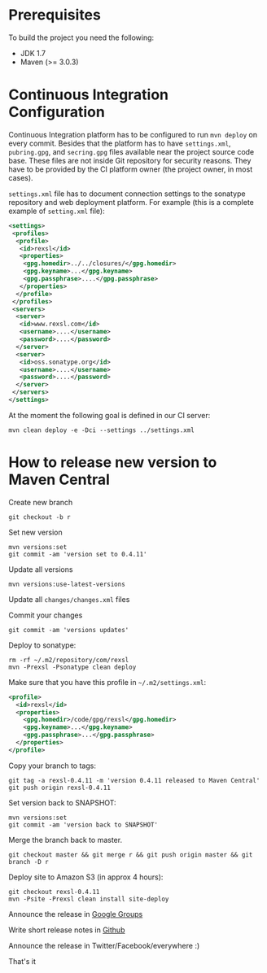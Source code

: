 # Prerequisites

To build the project you need the following:

 - JDK 1.7
 - Maven (>= 3.0.3)

# Continuous Integration Configuration

Continuous Integration platform has to be configured to run
`mvn deploy` on every commit. Besides that the platform has to
have `settings.xml`, `pubring.gpg`, and `secring.gpg` files available
near the project source code base. These files are not inside Git
repository for security reasons. They have to be provided by the CI
platform owner (the project owner, in most cases).

`settings.xml` file has to document connection
settings to the sonatype repository
and web deployment platform. For example (this is a complete example
of `setting.xml` file):

```xml
<settings>
 <profiles>
  <profile>
   <id>rexsl</id>
   <properties>
    <gpg.homedir>../../closures/</gpg.homedir>
    <gpg.keyname>...</gpg.keyname>
    <gpg.passphrase>....</gpg.passphrase>
   </properties>
  </profile>
 </profiles>
 <servers>
  <server>
   <id>www.rexsl.com</id>
   <username>....</username>
   <password>....</password>
  </server>
  <server>
   <id>oss.sonatype.org</id>
   <username>....</username>
   <password>....</password>
  </server>
 </servers>
</settings>
```

At the moment the following goal is defined in our CI server:

```
mvn clean deploy -e -Dci --settings ../settings.xml
```

# How to release new version to Maven Central

Create new branch

```
git checkout -b r
```

Set new version

```
mvn versions:set
git commit -am 'version set to 0.4.11'
```

Update all versions

```
mvn versions:use-latest-versions
```

Update all `changes/changes.xml` files

Commit your changes

```
git commit -am 'versions updates'
```

Deploy to sonatype:

```
rm -rf ~/.m2/repository/com/rexsl
mvn -Prexsl -Psonatype clean deploy
```

Make sure that you have this profile in `~/.m2/settings.xml`:

```xml
<profile>
  <id>rexsl</id>
  <properties>
    <gpg.homedir>/code/gpg/rexsl</gpg.homedir>
    <gpg.keyname>...</gpg.keyname>
    <gpg.passphrase>...</gpg.passphrase>
  </properties>
</profile>
```

Copy your branch to tags:

```
git tag -a rexsl-0.4.11 -m 'version 0.4.11 released to Maven Central'
git push origin rexsl-0.4.11
```

Set version back to SNAPSHOT:

```
mvn versions:set
git commit -am 'version back to SNAPSHOT'
```

Merge the branch back to master.

```
git checkout master && git merge r && git push origin master && git branch -D r
```

Deploy site to Amazon S3 (in approx 4 hours):

```
git checkout rexsl-0.4.11
mvn -Psite -Prexsl clean install site-deploy
```

Announce the release in
[Google Groups](https://groups.google.com/forum/?fromgroups#!forum/rexsl)

Write short release notes in
[Github](https://github.com/yegor256/rexsl/releases)

Announce the release in Twitter/Facebook/everywhere :)

That's it
